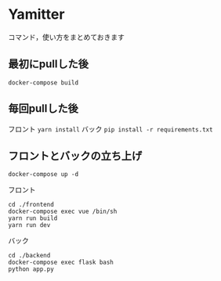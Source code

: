 # Yamitter
コマンド，使い方をまとめておきます

## 最初にpullした後
`docker-compose build`
## 毎回pullした後
フロント
`yarn install`
バック
`pip install -r requirements.txt`

## フロントとバックの立ち上げ
```
docker-compose up -d
```
フロント
```
cd ./frontend
docker-compose exec vue /bin/sh
yarn run build
yarn run dev
```
バック
```
cd ./backend
docker-compose exec flask bash
python app.py
```
